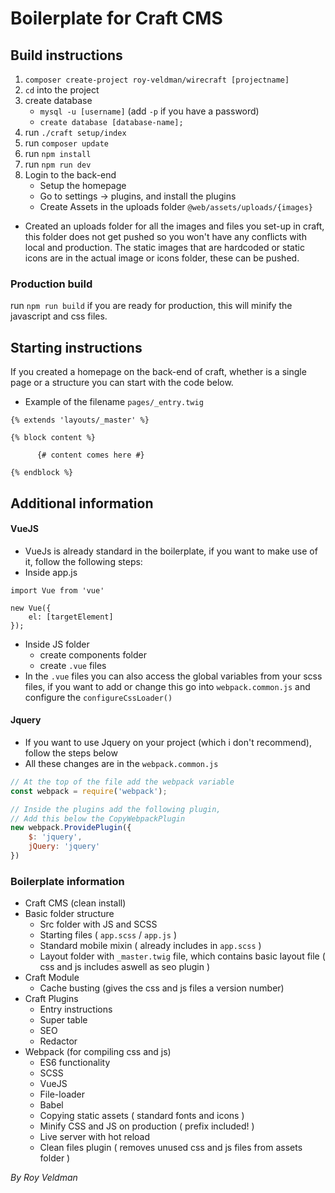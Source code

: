 # Boilerplate for Craft CMS

## Build instructions
1. `composer create-project roy-veldman/wirecraft [projectname]`
2. `cd` into the project
3. create database
   - `mysql -u [username]` (add `-p` if you have a password)
   - `create database [database-name];`
4. run `./craft setup/index`
5. run `composer update`
6. run `npm install`
7. run `npm run dev`
8. Login to the back-end
   - Setup the homepage
   - Go to settings -> plugins, and install the plugins
   - Create Assets in the uploads folder `@web/assets/uploads/{images}`
   
* Created an uploads folder for all the images and files you set-up in craft, this folder does not get pushed so you won't have any conflicts with local and production. The static images that are hardcoded or static icons are in the actual image or icons folder, these can be pushed.
   
### Production build
run `npm run build` if you are ready for production, this will minify the javascript and css files.
   
## Starting instructions
If you created a homepage on the back-end of craft, whether is a single page or a structure you can start with the code below.
* Example of the filename `pages/_entry.twig`

```twig
{% extends 'layouts/_master' %}

{% block content %}

      {# content comes here #} 

{% endblock %}
```

## Additional information

#### VueJS
* VueJs is already standard in the boilerplate, if you want to make use of it, follow the following steps:
* Inside app.js
```
import Vue from 'vue'

new Vue({
    el: [targetElement]
});
```
* Inside JS folder
    * create components folder
    * create `.vue` files
* In the `.vue` files you can also access the global variables from your scss files, if you want to add or change this go into `webpack.common.js` and configure the `configureCssLoader()`

#### Jquery
* If you want to use Jquery on your project (which i don't recommend), follow the steps below
* All these changes are in the `webpack.common.js`

```javascript
// At the top of the file add the webpack variable
const webpack = require('webpack'); 

// Inside the plugins add the following plugin, 
// Add this below the CopyWebpackPlugin
new webpack.ProvidePlugin({
    $: 'jquery',
    jQuery: 'jquery'
})
```

### Boilerplate information
* Craft CMS (clean install)
* Basic folder structure
    * Src folder with JS and SCSS
    * Starting files ( `app.scss` / `app.js` )
    * Standard mobile mixin ( already includes in `app.scss` ) 
    * Layout folder with `_master.twig` file, which contains basic layout file ( css and js includes aswell as seo plugin )
* Craft Module
    * Cache busting (gives the css and js files a version number)
* Craft Plugins 
    * Entry instructions
    * Super table
    * SEO
    * Redactor
* Webpack (for compiling css and js)
    * ES6 functionality
    * SCSS
    * VueJS
    * File-loader
    * Babel
    * Copying static assets ( standard fonts and icons )
    * Minify CSS and JS on production ( prefix included! )
    * Live server with hot reload
    * Clean files plugin ( removes unused css and js files from assets folder )


_By Roy Veldman_